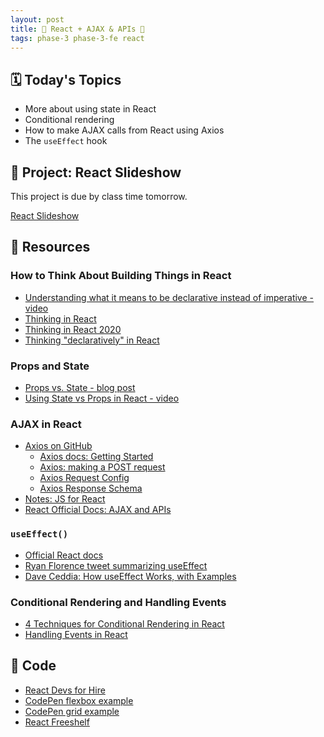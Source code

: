 ```yaml
---
layout: post
title: 🦊 React + AJAX & APIs 🦊
tags: phase-3 phase-3-fe react
---
```


## 🗓️ Today's Topics

- More about using state in React
- Conditional rendering
- How to make AJAX calls from React using Axios
- The `useEffect` hook

## 🎯 Project: React Slideshow

This project is due by class time tomorrow.

[React Slideshow](https://classroom.github.com/a/MgUwDxWl)

## 🔖 Resources

### How to Think About Building Things in React

- [Understanding what it means to be declarative instead of imperative - video](https://youtu.be/E7Fbf7R3x6I)
- [Thinking in React](https://reactjs.org/docs/thinking-in-react.html)
- [Thinking in React 2020](https://dev.to/laserreindeer/thinking-in-react-the-2020-version-4c18)
- [Thinking "declaratively" in React](https://daveceddia.com/thinking-statefully/)

### Props and State

- [Props vs. State - blog post](https://lucybain.com/blog/2016/react-state-vs-pros/)
- [Using State vs Props in React - video](https://www.youtube.com/watch?v=IYvD9oBCuJI)

### AJAX in React

- [Axios on GitHub](https://github.com/axios/axios)
    - [Axios docs: Getting Started](https://axios-http.com/docs/intro)
    - [Axios: making a POST request](https://github.com/axios/axios#axiosconfig)
    - [Axios Request Config](https://github.com/axios/axios#request-config)
    - [Axios Response Schema](https://github.com/axios/axios#response-schema)
- [Notes: JS for React](https://github.com/momentumlearn/student-resources/blob/main/articles/js-for-react.md)
- [React Official Docs: AJAX and APIs](https://reactjs.org/docs/faq-ajax.html)

### `useEffect()`

- [Official React docs](https://reactjs.org/docs/hooks-effect.html)
- [Ryan Florence tweet summarizing useEffect](https://twitter.com/ryanflorence/status/1125041041063665666)
- [Dave Ceddia: How useEffect Works, with Examples](https://daveceddia.com/useeffect-hook-examples/)


### Conditional Rendering and Handling Events

- [4 Techniques for Conditional Rendering in React](https://linguinecode.com/post/4-techniques-conditional-render-react-props-state)
- [Handling Events in React](https://blog.logrocket.com/a-guide-to-react-onclick-event-handlers-d411943b14dd/)

## 👾 Code

- [React Devs for Hire](https://github.com/Momentum-Team-13/example-react-devs)
- [CodePen flexbox example](https://codepen.io/amygori/pen/xxYLZyX)
- [CodePen grid example](https://codepen.io/amygori/pen/wvyqMXb)
- [React Freeshelf](https://github.com/Momentum-Team-13/example-react-freeshelf)
